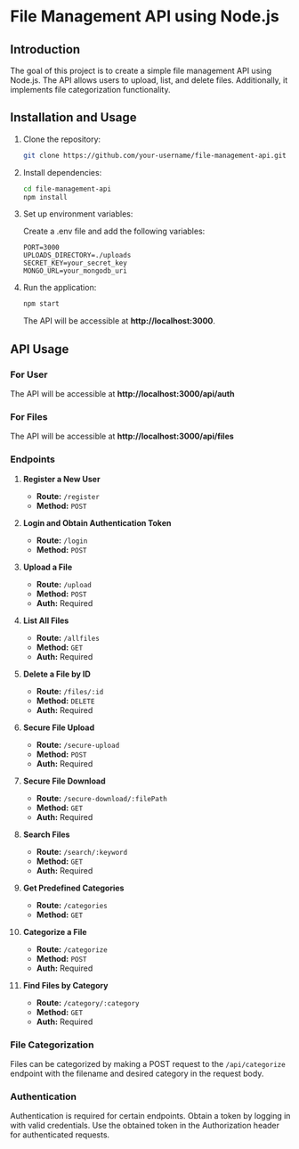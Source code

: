 # File Management API using Node.js

## Introduction

The goal of this project is to create a simple file management API using Node.js. The API allows users to upload, list, and delete files. Additionally, it implements file categorization functionality.

## Installation and Usage

1. Clone the repository:

   ```bash
   git clone https://github.com/your-username/file-management-api.git
   ```

2. Install dependencies:

   ```bash
   cd file-management-api
   npm install
   ```

3. Set up environment variables:

   Create a .env file and add the following variables:

   ```env
   PORT=3000
   UPLOADS_DIRECTORY=./uploads
   SECRET_KEY=your_secret_key
   MONGO_URL=your_mongodb_uri
   ```

4. Run the application:

   ```bash
   npm start
   ```

   The API will be accessible at **http://localhost:3000**.

## API Usage

### For User

The API will be accessible at **http://localhost:3000/api/auth**

### For Files

The API will be accessible at **http://localhost:3000/api/files**

### Endpoints

1. **Register a New User**
   - **Route:** `/register`
   - **Method:** `POST`

2. **Login and Obtain Authentication Token**
   - **Route:** `/login`
   - **Method:** `POST`

3. **Upload a File**
   - **Route:** `/upload`
   - **Method:** `POST`
   - **Auth:** Required

4. **List All Files**
   - **Route:** `/allfiles`
   - **Method:** `GET`
   - **Auth:** Required

5. **Delete a File by ID**
   - **Route:** `/files/:id`
   - **Method:** `DELETE`
   - **Auth:** Required

6. **Secure File Upload**
   - **Route:** `/secure-upload`
   - **Method:** `POST`
   - **Auth:** Required

7. **Secure File Download**
   - **Route:** `/secure-download/:filePath`
   - **Method:** `GET`
   - **Auth:** Required

8. **Search Files**
   - **Route:** `/search/:keyword`
   - **Method:** `GET`
   - **Auth:** Required

9. **Get Predefined Categories**
   - **Route:** `/categories`
   - **Method:** `GET`

10. **Categorize a File**
    - **Route:** `/categorize`
    - **Method:** `POST`
    - **Auth:** Required

11. **Find Files by Category**
    - **Route:** `/category/:category`
    - **Method:** `GET`
    - **Auth:** Required

### File Categorization

Files can be categorized by making a POST request to the `/api/categorize` endpoint with the filename and desired category in the request body.

### Authentication

Authentication is required for certain endpoints. Obtain a token by logging in with valid credentials. Use the obtained token in the Authorization header for authenticated requests.
